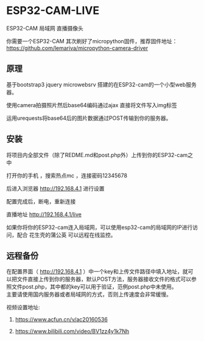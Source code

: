 # ESP32-CAM-LIVE
ESP32-CAM 局域网 直播摄像头  
  
  
你需要一个ESP32-CAM 其次刷好了micropython固件，推荐固件地址：https://github.com/lemariva/micropython-camera-driver  

## 原理

基于bootstrap3 jquery microwebsrv 搭建的在ESP32-cam的一个小型web服务器。  

使用camera拍摄照片然后base64编码通过ajax 直接将文件写入img标签  

运用urequests将base64后的图片数据通过POST传输到你的服务器。  

## 安装


将项目内全部文件（除了REDME.md和post.php外）上传到你的ESP32-cam之中  

打开你的手机 ，搜索热点mc ，连接密码12345678  

后进入浏览器 http://192.168.4.1 进行设置

配置完成后，断电，重新连接  

直播地址 http://192.168.4.1/live   

如果你将你的ESP32-cam连入局域网，可以使用esp32-cam的局域网的IP进行访问，配合 花生壳的蒲公英 可以远程在线监控。

## 远程备份  

在配置界面（ http://192.168.4.1 ）中一个key和上传文件路径中填入地址，就可以把文件直接上传到你的服务器，默认POST方法，服务器接收文件的格式可以参照文件post.php，其中都的key可以用于验证，范例post.php中未使用。  
主要请使用国内服务器或者局域网的方式，否则上传速度会非常缓慢。

视频设置地址:
1. https://www.acfun.cn/v/ac20160536  

2. https://www.bilibili.com/video/BV1zz4y1k7Nh  


